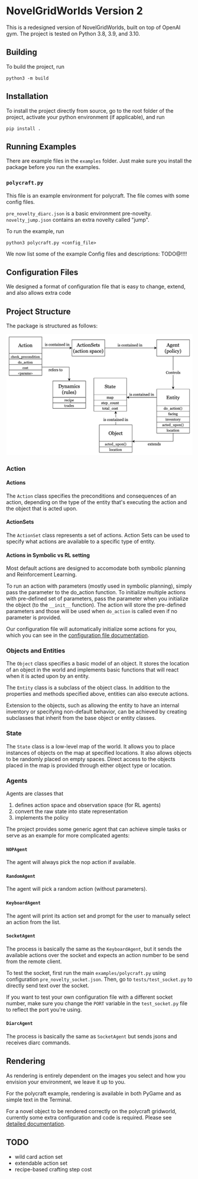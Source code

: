 # NovelGridWorlds Version 2
This is a redesigned version of NovelGridWorlds, built on top of OpenAI gym.
The project is tested on Python 3.8, 3.9, and 3.10.

## Building

To build the project, run 
```
python3 -m build
```

## Installation

To install the project directly from source, go to the root folder of the
project, activate your python environment (if applicable), and run

```
pip install .
```

## Running Examples
There are example files in the `examples` folder. Just
make sure you install
the package before you run the examples.

### `polycraft.py`
This file is an example environment for polycraft. 
The file comes with some config files.

`pre_novelty_diarc.json` is a basic environment pre-novelty.
`novelty_jump.json` contains an extra novelty called "jump".

To run the example, run
```
python3 polycraft.py <config_file>
```

We now list some of the example Config files and descriptions:
TODO@!!!!

## Configuration Files
We designed a format of configuration file that is easy to change,
extend, and also allows extra code

<!-- ### `test_render_with_parser`
This file allows you to type commands manually to test the render
function in text and reproduce some errors.

### `test_color_render`
This file allows you to type commands manually to test the render
function in PyGame and reproduce some errors. -->




## Project Structure
The package is structured as follows:

![Project Structure](docs/NG2_structure.png)

### Action
#### Actions
The `Action` class specifies the preconditions and consequences of an 
action, depending on the type of the entity that's executing the action
and the object that is acted upon.

#### ActionSets
The `ActionSet` class represents a set of actions. Action Sets can be used to 
specify what actions are available to a specific type of entity.

#### Actions in Symbolic vs RL setting
Most default actions are designed to accomodate both symbolic planning
and Reinforcement Learning. 

To run an action with parameters (mostly used in symbolic planning), 
simply pass the parameter to the do_action function.
To initialize multiple actions with pre-defined set of parameters,
pass the parameter when you initialize the object 
(to the `__init__` function). The action will store the
pre-defined parameters and those will be used when `do_action` is called
even if no parameter is provided.

Our configuration file will automatically initialize some actions for you,
which you can see in the [configuration file documentation](docs/config_file.md).



### Objects and Entities
The `Object` class specifies a basic model of an object.
It stores the location of an object in the world and implements basic functions that will react when it is acted upon by an entity.

The `Entity` class is a subclass of the object class. 
In addition to the properties and methods specified above, entities can also execute actions.

Extension to the objects, such as allowing the entity to have an internal inventory or specifying non-default behavior, can be achieved by creating subclasses that inherit from the base object or entity classes.


### State
The `State` class is a low-level map of the world. It allows you 
to place instances of objects on the map at specified locations. It also
allows objects to be randomly placed on empty 
spaces. Direct access to the objects placed in the map is provided through either object type or 
location.

### Agents
Agents are classes that 
1. defines action space and observation space (for RL agents)
2. convert the raw state into state representation
3. implements the policy

The project provides some generic agent that can achieve simple
tasks or serve as an example for more complicated agents:

#### `NOPAgent`
The agent will always pick the nop action if available.

#### `RandomAgent`
The agent will pick a random action (without parameters).

#### `KeyboardAgent`
The agent will print its action set and prompt for the user to 
manually select an action from the list.

#### `SocketAgent`
The process is basically the same as the `KeyboardAgent`, but it sends
the available actions over the socket and expects an action number to 
be send from the remote client.

To test the socket, first run the main `examples/polycraft.py` using
configuration `pre_novelty_socket.json`.
Then, go to `tests/test_socket.py` to directly send text over the socket.

If you want to test your own configuration file with a different socket
number,
make sure you change the `PORT` variable in the `test_socket.py` file to reflect
the port you're using.

#### `DiarcAgent`
The process is basically the same as `SocketAgent` but sends jsons and 
receives diarc commands.

## Rendering
As rendering is entirely dependent on the images you select and how you envision your environment, we leave it up to you. 

For the polycraft example, rendering is available in both PyGame and as simple text in the Terminal.

For a novel object to be rendered correctly on the polycraft gridworld,
currently some extra configuration and code is required. Please see 
[detailed documentation](docs/rendering.md).



## TODO
- wild card action set
- extendable action set
- recipe-based crafting step cost
